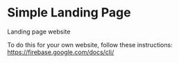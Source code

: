 # Simple Landing Page

Landing page website

To do this for your own website, follow these instructions: https://firebase.google.com/docs/cli/
